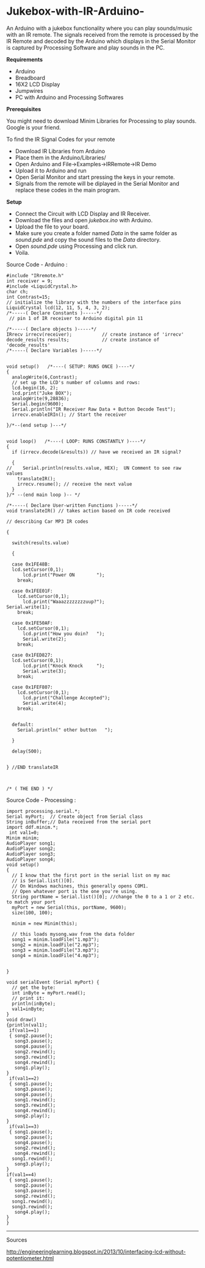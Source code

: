 # **Jukebox-with-IR-Arduino-**
An Arduino with a jukebox functionality where you can play sounds/music with an IR remote. The signals received from the remote is processed by the IR Remote and decoded by the Arduino which displays in the Serial Monitor is captured by Processing Software and play sounds in the PC.

**Requirements**

 - Arduino 
 - Breadboard 
 - 16X2 LCD Display 
 - Jumpwires 
 - PC with Arduino and Processing Softwares

**Prerequisites**

You might need to download Minim Libraries for Processing to play sounds. Google is your friend. 

To find the IR Signal Codes for your remote

 - Download IR Libraries from Arduino 
 - Place them in the Arduino/Libraries/
 - Open Arduino and File->Examples->IRRemote->IR Demo
 - Upload it to Arduino and run
 - Open Serial Monitor and start pressing the keys in your remote.
 - Signals from the remote will be diplayed in the Serial Monitor and replace these codes in the main program. 

**Setup** 

 - Connect the Circuit with LCD Display and IR Receiver.
 - Download the files and open *jukebox.ino* with Arduino.  
 - Upload the file to your board.
 - Make sure you create a folder named *Data* in the same folder as *sound.pde* and copy the sound files to the *Data* directory.  
 - Open *sound.pde* using Processing and click run.
 - Voila.

Source Code - Arduino :

```
#include "IRremote.h"
int receiver = 9;
#include <LiquidCrystal.h>
char ch;
int Contrast=15;
// initialize the library with the numbers of the interface pins
LiquidCrystal lcd(12, 11, 5, 4, 3, 2);
/*-----( Declare Constants )-----*/
 // pin 1 of IR receiver to Arduino digital pin 11

/*-----( Declare objects )-----*/
IRrecv irrecv(receiver);           // create instance of 'irrecv'
decode_results results;            // create instance of 'decode_results'
/*-----( Declare Variables )-----*/


void setup()   /*----( SETUP: RUNS ONCE )----*/
{
  analogWrite(6,Contrast);
  // set up the LCD's number of columns and rows: 
  lcd.begin(16, 2);
  lcd.print("Juke BOX");
  analogWrite(9,28836);
  Serial.begin(9600);
  Serial.println("IR Receiver Raw Data + Button Decode Test");
  irrecv.enableIRIn(); // Start the receiver

}/*--(end setup )---*/


void loop()   /*----( LOOP: RUNS CONSTANTLY )----*/
{
  if (irrecv.decode(&results)) // have we received an IR signal?

  {
//    Serial.println(results.value, HEX);  UN Comment to see raw values
    translateIR(); 
    irrecv.resume(); // receive the next value
  }  
}/* --(end main loop )-- */

/*-----( Declare User-written Functions )-----*/
void translateIR() // takes action based on IR code received

// describing Car MP3 IR codes 

{

  switch(results.value)

  {

  case 0x1FE48B:  
  lcd.setCursor(0,1);
      lcd.print("Power ON        "); 
    break;

  case 0x1FEE01F:  
    lcd.setCursor(0,1);
      lcd.print("Waaazzzzzzzzuup?");
Serial.write(1);
    break;

  case 0x1FE50AF:  
    lcd.setCursor(0,1);
      lcd.print("How you doin?   ");
      Serial.write(2);
    break;

  case 0x1FED827:  
  lcd.setCursor(0,1);
      lcd.print("Knock Knock     ");
      Serial.write(3);
    break;

  case 0x1FEF807:  
    lcd.setCursor(0,1);
      lcd.print("Challenge Accepted");
      Serial.write(4);
    break;


  default: 
    Serial.println(" other button   ");

  }

  delay(500);


} //END translateIR



/* ( THE END ) */

```
Source Code - Processing : 

```
import processing.serial.*;
Serial myPort;  // Create object from Serial class
String inBuffer;// Data received from the serial port
import ddf.minim.*;
 int val1=0;
Minim minim;
AudioPlayer song1;
AudioPlayer song2;
AudioPlayer song3;
AudioPlayer song4;
void setup()
{
  // I know that the first port in the serial list on my mac
  // is Serial.list()[0].
  // On Windows machines, this generally opens COM1.
  // Open whatever port is the one you're using.
  String portName = Serial.list()[0]; //change the 0 to a 1 or 2 etc. to match your port
  myPort = new Serial(this, portName, 9600);
  size(100, 100);
 
  minim = new Minim(this);
 
  // this loads mysong.wav from the data folder
  song1 = minim.loadFile("1.mp3");
  song2 = minim.loadFile("2.mp3");
  song3 = minim.loadFile("3.mp3");
  song4 = minim.loadFile("4.mp3");
  
 
}

void serialEvent (Serial myPort) {
  // get the byte:
  int inByte = myPort.read();
  // print it:
  println(inByte);
  val1=inByte;
}
void draw()
{println(val1);
 if(val1==1)
 { song2.pause();
   song3.pause();
   song4.pause();
   song2.rewind();
   song3.rewind();
   song4.rewind();
   song1.play();
}
 if(val1==2)
 { song1.pause();
   song3.pause();
   song4.pause();
   song1.rewind();
   song3.rewind();
   song4.rewind();
   song2.play();
}
 if(val1==3)
 { song1.pause();
   song2.pause();
   song4.pause();
   song2.rewind();
   song4.rewind();
  song1.rewind();
   song3.play();
}
if(val1==4)
 { song1.pause();
   song2.pause();
   song3.pause();
   song2.rewind();
  song1.rewind();
  song3.rewind();
   song4.play();
}
}

```
----------


Sources 

http://engineeringlearning.blogspot.in/2013/10/interfacing-lcd-without-potentiometer.html
